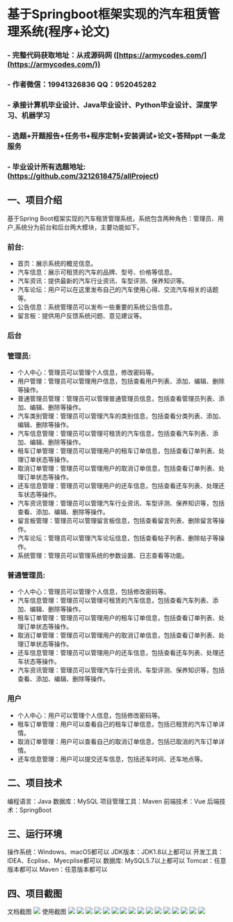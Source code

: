基于Springboot框架实现的汽车租赁管理系统(程序+论文)
=
### - 完整代码获取地址：从戎源码网 ([https://armycodes.com/](https://armycodes.com/))
### - 作者微信：19941326836  QQ：952045282 
### - 承接计算机毕业设计、Java毕业设计、Python毕业设计、深度学习、机器学习
### - 选题+开题报告+任务书+程序定制+安装调试+论文+答辩ppt 一条龙服务
### - 毕业设计所有选题地址:(https://github.com/3212618475/allProject)


一、项目介绍
---
基于Spring Boot框架实现的汽车租赁管理系统，系统包含两种角色：管理员、用户,系统分为前台和后台两大模块，主要功能如下。

### 前台:
- 首页：展示系统的概览信息。
- 汽车信息：展示可租赁的汽车的品牌、型号、价格等信息。
- 汽车资讯：提供最新的汽车行业资讯、车型评测、保养知识等。
- 汽车论坛：用户可以在这里发布自己的汽车使用心得、交流汽车相关的话题等。
- 公告信息：系统管理员可以发布一些重要的系统公告信息。
- 留言板：提供用户反馈系统问题、意见建议等。

### 后台
### 管理员:
- 个人中心：管理员可以管理个人信息，修改密码等。
- 用户管理：管理员可以管理用户信息，包括查看用户列表、添加、编辑、删除等操作。
- 普通管理员管理：管理员可以管理普通管理员信息，包括查看管理员列表、添加、编辑、删除等操作。
- 汽车类别管理：管理员可以管理汽车的类别信息，包括查看分类列表、添加、编辑、删除等操作。
- 汽车信息管理：管理员可以管理可租赁的汽车信息，包括查看汽车列表、添加、编辑、删除等操作。
- 租车订单管理：管理员可以管理用户的租车订单信息，包括查看订单列表、处理订单状态等操作。
- 取消订单管理：管理员可以管理用户的取消订单信息，包括查看订单列表、处理订单状态等操作。
- 还车信息管理：管理员可以管理用户的还车信息，包括查看还车列表、处理还车状态等操作。
- 汽车资讯管理：管理员可以管理汽车行业资讯、车型评测、保养知识等，包括查看、添加、编辑、删除等操作。
- 留言板管理：管理员可以管理留言板信息，包括查看留言列表、删除留言等操作。
- 汽车论坛：管理员可以管理汽车论坛信息，包括查看帖子列表、删除帖子等操作。
- 系统管理：管理员可以管理系统的参数设置、日志查看等功能。
  
### 普通管理员:
- 个人中心：管理员可以管理个人信息，包括修改密码等。
- 汽车信息管理：管理员可以管理可租赁的汽车信息，包括查看汽车列表、添加、编辑、删除等操作。
- 租车订单管理：管理员可以管理用户的租车订单信息，包括查看订单列表、处理订单状态等操作。
- 取消订单管理：管理员可以管理用户的取消订单信息，包括查看订单列表、处理订单状态等操作。
- 还车信息管理：管理员可以管理用户的还车信息，包括查看还车列表、处理还车状态等操作。
- 汽车资讯管理：管理员可以管理汽车行业资讯、车型评测、保养知识等，包括查看、添加、编辑、删除等操作。

### 用户
- 个人中心：用户可以管理个人信息，包括修改密码等。
- 租车订单管理：用户可以查看自己的租车订单信息，包括已租赁的汽车订单详情。
- 取消订单管理：用户可以查看自己的取消订单信息，包括已取消的汽车订单详情。
- 还车信息管理：用户可以提交还车信息，包括还车时间、还车地点等。

二、项目技术
---
编程语言：Java
数据库：MySQL
项目管理工具：Maven
前端技术：Vue
后端技术：SpringBoot

三、运行环境
---
操作系统：Windows、macOS都可以
JDK版本：JDK1.8以上都可以
开发工具：IDEA、Ecplise、Myecplise都可以
数据库: MySQL5.7以上都可以
Tomcat：任意版本都可以
Maven：任意版本都可以

四、项目截图
---
文档截图
![](limage/1.png)
使用截图
![](image/1.png)
![](image/2.png)
![](image/3.png)
![](image/4.png)
![](image/5.png)
![](image/6.png)
![](image/7.png)
![](image/8.png)
![](image/9.png)
![](image/10.png)
![](image/11.png)
![](image/12.png)
![](image/13.png)
![](image/14.png)
![](image/15.png)
![](image/16.png)
